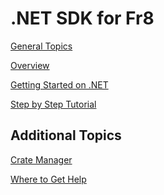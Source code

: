 .NET SDK for Fr8
===================

[General Topics](/Docs/ForDevelopers/DevelopmentGuides/TerminalDevelopmentGuide.md)

[Overview](./Overview.md)

[Getting Started on .NET](/Docs/ForDevelopers/DevelopmentGuides/Terminals/dotNet/TerminalDeveloping-GettingStarted.md)

[Step by Step Tutorial](/Docs/ForDevelopers/DevelopmentGuides/.NET%20Step-by-step%20Terminal%20Builders%20Guide.md)

Additional Topics
-----------------

[Crate Manager](/Docs/ForDevelopers/SDK/.NET/Services/Crate%20Manager.md)

[Where to Get Help](./HelpResources.md)


